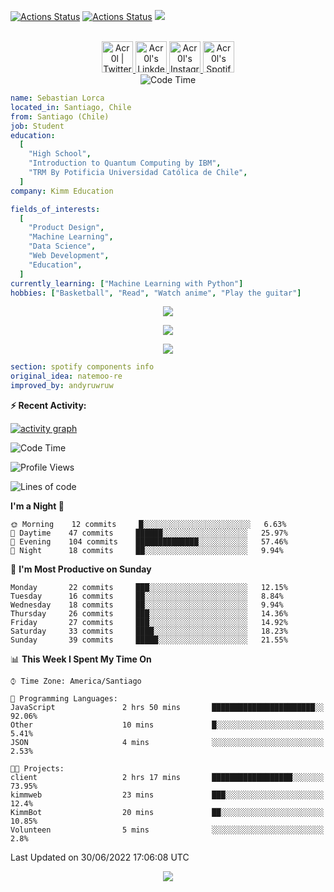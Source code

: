 [![Actions Status](https://github.com/acr0l/acr0l/workflows/wakatime-stats/badge.svg)](https://github.com/acr0l/acr0l/actions)
[![Actions Status](https://github.com/acr0l/acr0l/workflows/update-gh-activity/badge.svg)](https://github.com/acr0l/acr0l/actions)
![](https://visitor-badge.glitch.me/badge?page_id=acr0l.acr0l)

<p align="center">
<br/>
<a href="https://twitter.com/acr0l9">
  <img alt="Acr0l | Twitter" width="50px" src="https://user-images.githubusercontent.com/43545812/144034996-602b144a-16e1-41cc-99e7-c6040b20dcaf.png"/>
</a>
<a href="https://www.linkedin.com/in/seba-lorca-g">
  <img alt="Acr0l's LinkdeIN" width="50px" src="https://user-images.githubusercontent.com/43545812/144035037-0f415fc7-9f96-4517-a370-ccc6e78a714b.png" />
</a>
<a href="https://www.instagram.com/5eb4_lg">
  <img alt="Acr0l's Instagram" width="50px" src="https://user-images.githubusercontent.com/43545812/144035088-0dfb165f-8fe0-4d13-896c-876c29d2b128.png" />
</a>
<a href="https://open.spotify.com/user/acroltime?si=8e3de699b0cb4cbb">
  <img alt="Acr0l's Spotify" width="50px" src="https://user-images.githubusercontent.com/43545812/144035120-1ad5169b-91c7-4078-bef9-6a82c733f373.png" />
</a>
<br>
<img alt="Code Time" src="https://wakatime.com/badge/github/Acr0l/sebastian-lorca-client.svg" />
</p>

```yaml
name: Sebastian Lorca
located_in: Santiago, Chile
from: Santiago (Chile)
job: Student
education:
  [
    "High School",
    "Introduction to Quantum Computing by IBM",
    "TRM By Potificia Universidad Católica de Chile",
  ]
company: Kimm Education

fields_of_interests:
  [
    "Product Design",
    "Machine Learning",
    "Data Science",
    "Web Development",
    "Education",
  ]
currently_learning: ["Machine Learning with Python"]
hobbies: ["Basketball", "Read", "Watch anime", "Play the guitar"]
```

<p align="center">
  <img alig src="https://github-profile-trophy.vercel.app/?username=acr0l&column=6&rank=SSS,SS,S,AAA,AA,A,B,C" />
</p>

<p align="center">
  <a href="https://spotify-github-profile.vercel.app/api/view?uid=11147618695&redirect=true">
    <img src="https://spotify-github-profile.vercel.app/api/view?uid=11147618695&cover_image=true&theme=default&bar_color=e3e3e3&bar_color_cover=true">
  </a>
</p>

<p align="center">
  <img src="https://acr0l.vercel.app/api/top-played">
</p>

```yaml
section: spotify components info
original_idea: natemoo-re
improved_by: andyruwruw
```

**:zap: Recent Activity:**

<!--START_SECTION:activity-->

<!--END_SECTION:activity-->

[![activity graph](https://activity-graph.herokuapp.com/graph?username=acr0l&custom_title=Seba's%20activity%20graph&theme=github-light&hide_border=true)](https://github.com/ashutosh00710/github-readme-activity-graph)

<!--START_SECTION:waka-->
![Code Time](http://img.shields.io/badge/Code%20Time-0%20secs-blue)

![Profile Views](http://img.shields.io/badge/Profile%20Views-3-blue)

![Lines of code](https://img.shields.io/badge/From%20Hello%20World%20I%27ve%20Written-159%20Thousand%20lines%20of%20code-blue)

**I'm a Night 🦉** 

```text
🌞 Morning    12 commits     █░░░░░░░░░░░░░░░░░░░░░░░░   6.63% 
🌆 Daytime    47 commits     ██████░░░░░░░░░░░░░░░░░░░   25.97% 
🌃 Evening    104 commits    ██████████████░░░░░░░░░░░   57.46% 
🌙 Night      18 commits     ██░░░░░░░░░░░░░░░░░░░░░░░   9.94%

```
📅 **I'm Most Productive on Sunday** 

```text
Monday       22 commits     ███░░░░░░░░░░░░░░░░░░░░░░   12.15% 
Tuesday      16 commits     ██░░░░░░░░░░░░░░░░░░░░░░░   8.84% 
Wednesday    18 commits     ██░░░░░░░░░░░░░░░░░░░░░░░   9.94% 
Thursday     26 commits     ███░░░░░░░░░░░░░░░░░░░░░░   14.36% 
Friday       27 commits     ███░░░░░░░░░░░░░░░░░░░░░░   14.92% 
Saturday     33 commits     ████░░░░░░░░░░░░░░░░░░░░░   18.23% 
Sunday       39 commits     █████░░░░░░░░░░░░░░░░░░░░   21.55%

```


📊 **This Week I Spent My Time On** 

```text
⌚︎ Time Zone: America/Santiago

💬 Programming Languages: 
JavaScript               2 hrs 50 mins       ███████████████████████░░   92.06% 
Other                    10 mins             █░░░░░░░░░░░░░░░░░░░░░░░░   5.41% 
JSON                     4 mins              ░░░░░░░░░░░░░░░░░░░░░░░░░   2.53%

🐱‍💻 Projects: 
client                   2 hrs 17 mins       ██████████████████░░░░░░░   73.95% 
kimmweb                  23 mins             ███░░░░░░░░░░░░░░░░░░░░░░   12.4% 
KimmBot                  20 mins             ██░░░░░░░░░░░░░░░░░░░░░░░   10.85% 
Volunteen                5 mins              ░░░░░░░░░░░░░░░░░░░░░░░░░   2.8%

```


 Last Updated on 30/06/2022 17:06:08 UTC
<!--END_SECTION:waka-->

<p align="center">
  <img src="https://capsule-render.vercel.app/api?type=waving&color=gradient&height=60&section=footer"/>
</p>
